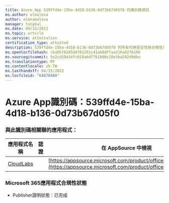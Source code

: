 ```yaml
---
title: Azure App 539ffd4e-15ba-4d18-b136-0d73b67d05f0 的識別碼資訊
ms.author: elmalova
author: elenamalova
manager: tonybal
ms.date: 04/15/2022
ms.topic: article
ms.service: attestation
certification_type: attested
description: 539ffd4e-15ba-4d18-b136-0d73b67d05f0 的所有可用安全性與合規性資訊。
ms.openlocfilehash: cba05f8285dd761291c41ab8dffaa316a02f6106
ms.sourcegitcommit: 5e2cd59a54fc018a6df761b00c18e3ba592d9dba
ms.translationtype: MT
ms.contentlocale: zh-TW
ms.lasthandoff: 04/15/2022
ms.locfileid: "64878480"
---
```

# <a name="azure-app-id-539ffd4e-15ba-4d18-b136-0d73b67d05f0"></a>Azure App識別碼：539ffd4e-15ba-4d18-b136-0d73b67d05f0


### <a name="apps-associated-with-this-id"></a>與此識別碼相關聯的應用程式：
| **應用程式名稱** | **認證** | **在 AppSource 中檢視** |
|--------------|---------------|-----------------------|
| [CloudLabs](../forward/WA200003273.md) |  | [https://appsource.microsoft.com/product/office/WA200003273](https://appsource.microsoft.com/product/office/WA200003273) |

### <a name="microsoft-365-app-compliance-status"></a>Microsoft 365應用程式合規性狀態
- Publisher證明狀態：已完成

